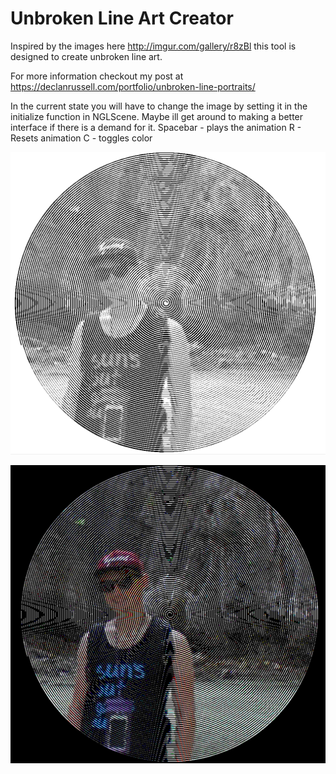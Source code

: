 # Unbroken Line Art Creator

Inspired by the images here http://imgur.com/gallery/r8zBl this tool is designed to create unbroken line art.

For more information checkout my post at https://declanrussell.com/portfolio/unbroken-line-portraits/

In the current state you will have to change the image by setting it in the initialize function in NGLScene. Maybe ill get around to making a better interface if there is a demand for it.
Spacebar - plays the animation
R - Resets animation
C - toggles color

<p align="center">
  <img src="https://github.com/DeclanRussell/SpiralLineArt/blob/master/images/BlackAndWhite.PNG" alt="testRender"/>
</p>

<p align="center">
  <img src="https://github.com/DeclanRussell/SpiralLineArt/blob/master/images/Color.PNG" alt="testRender"/>
</p>
